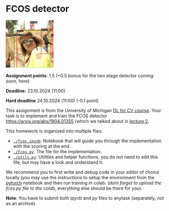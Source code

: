 # FCOS detector

<img src="./person.png" style="width: 30%;">

**Assignment points**: 1.5 (+0.5 bonus for the two stage detector *coming soon, here*)

**Deadline**: 23.10.2024 (11:00)

**Hard deadline** 24.10.2024 (11:00) (-0.1 point)

This assignment is from the University of Michigan [DL for CV course](https://web.eecs.umich.edu/~justincj/teaching/eecs498/WI2022/). Your task is to implement and train the FCOS detector https://arxiv.org/abs/1904.01355 (which we talked about in [lecture 2](../DL_2CV_04objectdetection_lec02.pdf).

This homework is organized into multiple files:

- [`./fcos.ipynb`](./fcos.ipynb):  Notebook that will guide you through the implementation with the scoring at the end.
- [`./fcos.py`](./fcos.py): The file for the implementation.
- [`./utils.py`](./utils.py): Utilities and helper functions, you do not need to edit this file, but may have a look and understand it.

We recommend you to first write and debug code in your editor of
choice locally (you may use the instructions to setup the environment
from the [pytorch](../../week01-intro/pytorch.ipynb) notebook and then run training in colab. (*dont
forget to upload the fcos.py file to the colab*, everything else should be there for you).

**Note**: You have to submit both ipynb and py files to anytask (separately, not as an archive).

